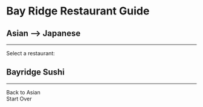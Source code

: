 # Bay Ridge Restaurant Guide
## Asian --> Japanese
---
Select a restaurant:
## Bayridge Sushi
---
Back to Asian  
Start Over